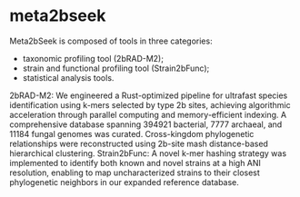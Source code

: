 # meta2bseek

Meta2bSeek is composed of tools in three categories: 
* taxonomic profiling tool (2bRAD-M2); 
* strain and functional profiling tool (Strain2bFunc); 
* statistical analysis tools. 

2bRAD-M2: We engineered a Rust-optimized pipeline for ultrafast species identification using k-mers selected by type 2b sites, achieving algorithmic acceleration through parallel computing and memory-efficient indexing. A comprehensive database spanning 394921 bacterial, 7777 archaeal, and 11184 fungal genomes was curated. Cross-kingdom phylogenetic relationships were reconstructed using 2b-site mash distance-based hierarchical clustering. Strain2bFunc: A novel k-mer hashing strategy was implemented to identify both known and novel strains at a high ANI resolution, enabling to map uncharacterized strains to their closest phylogenetic neighbors in our expanded reference database.
